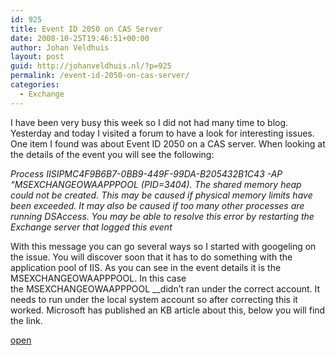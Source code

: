 ```yaml
---
id: 925
title: Event ID 2050 on CAS Server
date: 2008-10-25T19:46:51+00:00
author: Johan Veldhuis
layout: post
guid: http://johanveldhuis.nl/?p=925
permalink: /event-id-2050-on-cas-server/
categories:
  - Exchange
---
```

I have been very busy this week so I did not had many time to blog. Yesterday and today I visited a forum to have a look for interesting issues. One item I found was about Event ID 2050 on a CAS server. When looking at the details of the event you will see the following:

_Process IISIPMC4F9B6B7-0BB9-449F-99DA-B205432B1C43 -AP &#8220;MSEXCHANGEOWAAPPPOOL (PID=3404). The shared memory heap could not be created. This may be caused if physical memory limits have been exceeded. It may also be caused if too many other processes are running DSAccess. You may be able to resolve this error by restarting the Exchange server that logged this event_

With this message you can go several ways so I started with googeling on the issue. You will discover soon that it has to do something with the application pool of IIS. As you can see in the event details it is the MSEXCHANGEOWAAPPPOOL. In this case the MSEXCHANGEOWAAPPPOOL __didn&#8217;t ran under the correct account. It needs to run under the local system account so after correcting this it worked. Microsoft has published an KB article about this, below you will find the link.

<a href="http://support.microsoft.com/default.aspx?scid=kb;en-us;906907" target="_blank">open</a>